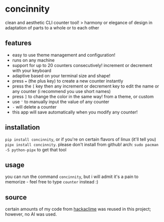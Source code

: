 # concinnity
clean and aesthetic CLI counter tool!
    > harmony or elegance of design in adaptation of parts to a whole or to each other

## features
- easy to use theme management and configuration!
- runs on any machine
- support for up to 20 counters consecutively! increment or decrement with your keyboard
- adaptive based on your terminal size and shape!
- press `=` (the plus key) to create a new counter instantly
- press the `[` key then any increment or decrement key to edit the name or any counter (i recommend you use short names)
- press `]` to change the color in the same way! from a theme, or custom
- use `'` to manually input the value of any counter
- `-` will delete a counter
- this app will save automatically when you modify any counter!

## installation
`pip install concinnity`, or if you're on certain flavors of linux (it'll tell you) `pipx install concinnity`. please don't install from github!
arch: `sudo pacman -S python-pipx` to get that tool

## usage
you can run the command `concinnity`, but i will admit it's a pain to memorize - feel free to type `counter` instead :)

## source
certain amounts of my code from [hackaclime](https://github.com/qwikster/hackaCLIme/) was reused in this project; however, no AI was used.
